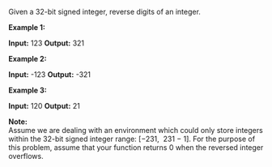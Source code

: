 Given a 32-bit signed integer, reverse digits of an integer.

**Example 1:**

**Input:** 123 **Output:** 321

**Example 2:**

**Input:** -123 **Output:** -321

**Example 3:**

**Input:** 120 **Output:** 21

**Note:**  
Assume we are dealing with an environment which could only store integers within
the 32-bit signed integer range: \[−231,  231 − 1\]. For the purpose of this
problem, assume that your function returns 0 when the reversed integer
overflows.
